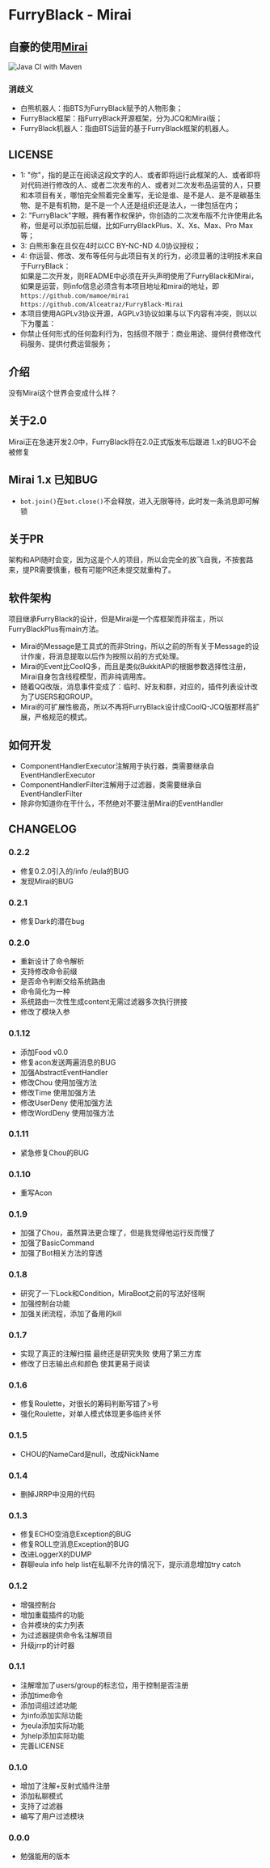 # **FurryBlack - Mirai**

## 自豪的使用[Mirai](https://github.com/mamoe/mirai)

![Java CI with Maven](https://github.com/Alceatraz/FurryBlack-Mirai/workflows/Java%20CI%20with%20Maven/badge.svg?branch=master)

### 消歧义

- 白熊机器人：指BTS为FurryBlack赋予的人物形象；
- FurryBlack框架：指FurryBlack开源框架，分为JCQ和Mirai版；
- FurryBlack机器人：指由BTS运营的基于FurryBlack框架的机器人。

## LICENSE

- 1: "你"，指的是正在阅读这段文字的人、或者即将运行此框架的人、或者即将对代码进行修改的人、或者二次发布的人、或者对二次发布品运营的人，只要和本项目有关，哪怕完全照着完全重写，无论是谁、是不是人、是不是碳基生物、是不是有机物，是不是一个人还是组织还是法人，一律包括在内；
- 2: "FurryBlack"字眼，拥有著作权保护，你创造的二次发布版不允许使用此名称，但是可以添加前后缀，比如FurryBlackPlus、X、Xs、Max、Pro Max等；
- 3: 白熊形象在且仅在4时以CC BY-NC-ND 4.0协议授权；
- 4: 你运营、修改、发布等任何与此项目有关的行为，必须显著的注明技术来自于FurryBlack：  
  如果是二次开发，则README中必须在开头声明使用了FurryBlack和Mirai，  
  如果是运营，则info信息必须含有本项目地址和mirai的地址，即  
  `https://github.com/mamoe/mirai`  
  `https://github.com/Alceatraz/FurryBlack-Mirai`
- 本项目使用AGPLv3协议开源，AGPLv3协议如果与以下内容有冲突，则以以下为覆盖：
- 你禁止任何形式的任何盈利行为，包括但不限于：商业用途、提供付费修改代码服务、提供付费运营服务；

## 介绍

没有Mirai这个世界会变成什么样？

## 关于2.0

Mirai正在急速开发2.0中，FurryBlack将在2.0正式版发布后跟进 1.x的BUG不会被修复

## Mirai 1.x 已知BUG

- `bot.join()`在`bot.close()`不会释放，进入无限等待，此时发一条消息即可解锁

## 关于PR

架构和API随时会变，因为这是个人的项目，所以会完全的放飞自我，不按套路来，提PR需要慎重，极有可能PR还未提交就重构了。

## 软件架构

项目继承FurryBlack的设计，但是Mirai是一个库框架而非宿主，所以FurryBlackPlus有main方法。

- Mirai的Message是工具式的而非String，所以之前的所有关于Message的设计作废，将消息提取以后作为按照以前的方式处理。
- Mirai的Event比CoolQ多，而且是类似BukkitAPI的根据参数选择性注册，Mirai自身包含线程模型，而非纯调用库。
- 随着QQ改版，消息事件变成了：临时、好友和群，对应的，插件列表设计改为了USERS和GROUP。
- Mirai的可扩展性极高，所以不再将FurryBlack设计成CoolQ-JCQ版那样高扩展，严格规范的模式。

## 如何开发

- ComponentHandlerExecutor注解用于执行器，类需要继承自EventHandlerExecutor
- ComponentHandlerFilter注解用于过滤器，类需要继承自EventHandlerFilter
- 除非你知道你在干什么，不然绝对不要注册Mirai的EventHandler

## CHANGELOG

### 0.2.2

- 修复0.2.0引入的/info /eula的BUG
- 发现Mirai的BUG

### 0.2.1

- 修复Dark的潜在bug

### 0.2.0

- 重新设计了命令解析
- 支持修改命令前缀
- 是否命令判断交给系统路由
- 命令简化为一种
- 系统路由一次性生成content无需过滤器多次执行拼接
- 修改了模块入参

### 0.1.12

- 添加Food v0.0
- 修复acon发送两遍消息的BUG
- 加强AbstractEventHandler
- 修改Chou 使用加强方法
- 修改Time 使用加强方法
- 修改UserDeny 使用加强方法
- 修改WordDeny 使用加强方法

### 0.1.11

- 紧急修复Chou的BUG

### 0.1.10

- 重写Acon

### 0.1.9

- 加强了Chou，虽然算法更合理了，但是我觉得他运行反而慢了
- 加强了BasicCommand
- 加强了Bot相关方法的穿透

### 0.1.8

- 研究了一下Lock和Condition，MiraBoot之前的写法好怪啊
- 加强控制台功能
- 加强关闭流程，添加了备用的kill

### 0.1.7

- 实现了真正的注解扫描 最终还是研究失败 使用了第三方库
- 修改了日志输出点和颜色 使其更易于阅读

### 0.1.6

- 修复Roulette，对很长的筹码判断写错了>号
- 强化Roulette，对单人模式体现更多临终关怀

### 0.1.5

- CHOU的NameCard是null，改成NickName

### 0.1.4

- 删掉JRRP中没用的代码

### 0.1.3

- 修复ECHO空消息Exception的BUG
- 修复ROLL空消息Exception的BUG
- 改进LoggerX的DUMP
- 群聊eula info help list在私聊不允许的情况下，提示消息增加try catch

### 0.1.2

- 增强控制台
- 增加重载插件的功能
- 合并模块的实力列表
- 为过滤器提供命令名注解项目
- 升级jrrp的计时器

### 0.1.1

- 注解增加了users/group的标志位，用于控制是否注册
- 添加time命令
- 添加词组过滤功能
- 为info添加实际功能
- 为eula添加实际功能
- 为help添加实际功能
- 完善LICENSE

### 0.1.0

- 增加了注解+反射式插件注册
- 添加私聊模式
- 支持了过滤器
- 编写了用户过滤模块

### 0.0.0

- 勉强能用的版本
